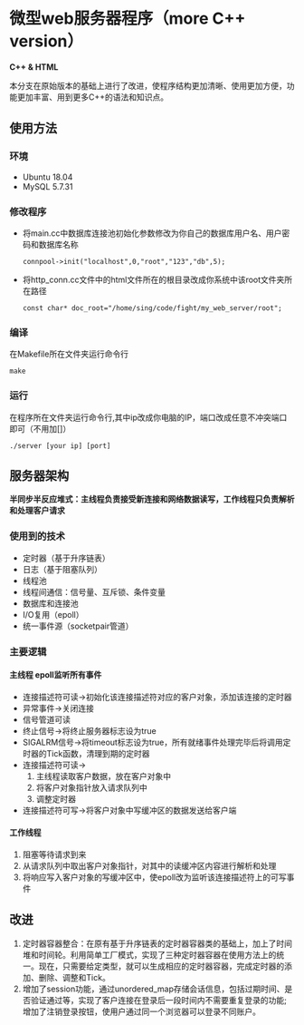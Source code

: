 # 微型web服务器程序（more C++ version）

**C++ & HTML**


本分支在原始版本的基础上进行了改进，使程序结构更加清晰、使用更加方便，功能更加丰富、用到更多C++的语法和知识点。


## 使用方法

### 环境

- Ubuntu 18.04
- MySQL 5.7.31

### 修改程序

- 将main.cc中数据库连接池初始化参数修改为你自己的数据库用户名、用户密码和数据库名称

    `connpool->init("localhost",0,"root","123","db",5);`

- 将http_conn.cc文件中的html文件所在的根目录改成你系统中该root文件夹所在路径

    `const char* doc_root="/home/sing/code/fight/my_web_server/root";`

### 编译

在Makefile所在文件夹运行命令行  

`make`

### 运行

在程序所在文件夹运行命令行,其中ip改成你电脑的IP，端口改成任意不冲突端口即可（不用加[]）

`./server [your ip] [port]`

## 服务器架构
**半同步半反应堆式：主线程负责接受新连接和网络数据读写，工作线程只负责解析和处理客户请求**

### 使用到的技术
- 定时器（基于升序链表）
- 日志（基于阻塞队列）
- 线程池
- 线程间通信：信号量、互斥锁、条件变量
- 数据库和连接池
- I/O复用（epoll）
- 统一事件源（socketpair管道）

### 主要逻辑
#### 主线程 epoll监听所有事件
- 连接描述符可读->初始化该连接描述符对应的客户对象，添加该连接的定时器
- 异常事件->关闭连接
- 信号管道可读
 - 终止信号->将终止服务器标志设为true
 - SIGALRM信号->将timeout标志设为true，所有就绪事件处理完毕后将调用定时器的Tick函数，清理到期的定时器
- 连接描述符可读-> 
	1. 主线程读取客户数据，放在客户对象中
	2. 将客户对象指针放入请求队列中
	3. 调整定时器
- 连接描述符可写->将客户对象中写缓冲区的数据发送给客户端

#### 工作线程 
1. 阻塞等待请求到来
2. 从请求队列中取出客户对象指针，对其中的读缓冲区内容进行解析和处理
3. 将响应写入客户对象的写缓冲区中，使epoll改为监听该连接描述符上的可写事件

## 改进

 1. 定时器容器整合：在原有基于升序链表的定时器容器类的基础上，加上了时间堆和时间轮。利用简单工厂模式，实现了三种定时器容器在使用方法上的统一。现在，只需要给定类型，就可以生成相应的定时器容器，完成定时器的添加、删除、调整和Tick。
 2. 增加了session功能，通过unordered_map存储会话信息，包括过期时间、是否验证通过等，实现了客户连接在登录后一段时间内不需要重复登录的功能; 增加了注销登录按钮，使用户通过同一个浏览器可以登录不同账户。